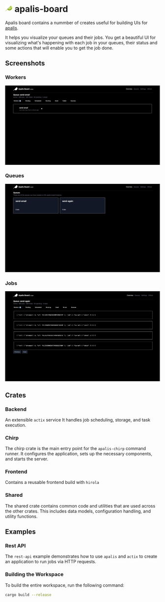 # <img alt="apalis-board" src="screenshots/logo.svg" width="24px" /> apalis-board

Apalis board contains a nummber of creates useful for building UIs for [apalis](https://github.com/geofmureithi/apalis).

It helps you visualize your queues and their jobs.
You get a beautiful UI for visualizing what's happening with each job in your queues, their status and some actions that will enable you to get the job done.

## Screenshots

### Workers
![Workers](screenshots/workers.png)

### Queues
![Queues](screenshots/queues.png)

### Jobs
![Jobs](screenshots/shot.png)

## Crates

### Backend

An extensible `actix` service It handles job scheduling, storage, and task execution.

### Chirp

The chirp crate is the main entry point for the `apalis-chirp` command runner. It configures the application, sets up the necessary components, and starts the server.

### Frontend

Contains a reusable frontend build with `hirola`

### Shared

The shared crate contains common code and utilities that are used across the other crates. This includes data models, configuration handling, and utility functions.

## Examples

### Rest API

The `rest-api` example demonstrates how to use `apalis` and `actix` to create an application to run jobs via HTTP requests.


### Building the Workspace

To build the entire workspace, run the following command:

```sh
cargo build --release
```
